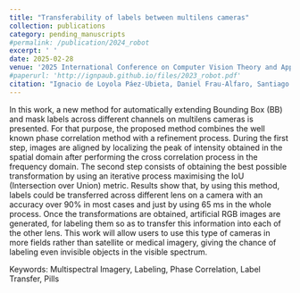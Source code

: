 ```yaml
---
title: "Transferability of labels between multilens cameras"
collection: publications
category: pending_manuscripts
#permalink: /publication/2024_robot
excerpt: ' '
date: 2025-02-28
venue: '2025 International Conference on Computer Vision Theory and Applications, Porto (Portugal), 26-28 February'
#paperurl: 'http://ignpaub.github.io/files/2023_robot.pdf'
citation: "Ignacio de Loyola Páez-Ubieta, Daniel Frau-Alfaro, Santiago T. Puente (2025). &quot;Transferability of labels between multilens cameras.&quot; <i>2025 20th International Conference on Computer Vision Theory and Applications (VISAPP)</i>. Under review"
---
```


In this work, a new method for automatically extending Bounding Box (BB) and mask labels across different channels on multilens cameras is presented. For that purpose, the proposed method combines the well known phase correlation method with a refinement process. During the first step, images are aligned by localizing the peak of intensity obtained in the spatial domain after performing the cross correlation process in the frequency domain. The second step consists of obtaining the best possible transformation by using an iterative process maximising the IoU (Intersection over Union) metric. Results show that, by using this method, labels could be transferred across different lens on a camera with an accuracy over 90\% in most cases and just by using 65 ms in the whole process. Once the transformations are obtained, artificial RGB images are generated, for labeling them so as to transfer this information into each of the other lens. This work will allow users to use this type of cameras in more fields rather than satellite or medical imagery, giving the chance of labeling even invisible objects in the visible spectrum. 

Keywords: Multispectral Imagery, Labeling, Phase Correlation, Label Transfer, Pills